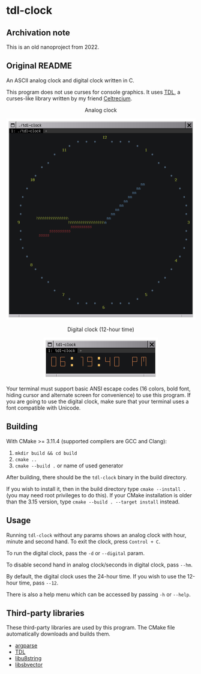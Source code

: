 # tdl-clock

## Archivation note
This is an old nanoproject from 2022.

## Original README

An ASCII analog clock and digital clock written in C.

This program does not use curses for console graphics. It uses [TDL](https://github.com/celtrecium/tdl), a curses-like library written by my friend [Celtrecium](https://github.com/celtrecium).

<p align="center">Analog clock</p>

<p align="center">
  <img src="analog_clock_demonstration.gif" alt="animated" />
</p>

<p align="center">Digital clock (12-hour time)</p>

<p align="center">
  <img src="digital_clock_demonstration.gif" alt="animated" />
</p>

Your terminal must support basic ANSI escape codes (16 colors, bold font, hiding cursor and alternate screen for convenience) to use this program.
If you are going to use the digital clock, make sure that your terminal uses a font compatible with Unicode.

## Building

With CMake >= 3.11.4 (supported compilers are GCC and Clang):
1. `mkdir build && cd build`
2. `cmake ..`
3. `cmake --build .` or name of used generator

After building, there should be the `tdl-clock` binary in the build directory.

If you wish to install it, then in the build directory type `cmake --install .` (you may need root privileges to do this).
If your CMake installation is older than the 3.15 version, type `cmake --build . --target install` instead.

## Usage

Running `tdl-clock` without any params shows an analog clock with hour, minute and second hand.
To exit the clock, press `Control + C`.

To run the digital clock, pass the `-d` or `--digital` param.

To disable second hand in analog clock/seconds in digital clock, pass `--hm`.

By default, the digital clock uses the 24-hour time. If you wish to use the 12-hour time, pass `--12`.

There is also a help menu which can be accessed by passing `-h` or `--help`.

## Third-party libraries

These third-party libraries are used by this program. The CMake file automatically downloads and builds them.

* [argparse](https://github.com/cofyc/argparse)
* [TDL](https://github.com/celtrecium/tdl)
* [libu8string](https://github.com/celtrecium/libu8string)
* [libsbvector](https://github.com/celtrecium/libsbvector)

